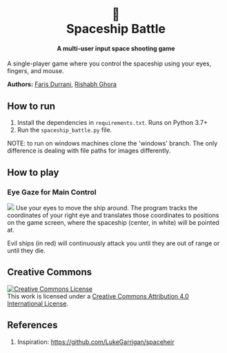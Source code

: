 <h1 align="center">
  <br>
  🚀
  <br>
  Spaceship Battle
  <br>
</h1>

<h4 align="center">A multi-user input space shooting game</h4>

A single-player game where you control the spaceship using your eyes, fingers,
and mouse.<br>

**Authors:** [Faris Durrani](https://github.com/farisdurrani/),
[Rishabh Ghora](https://github.com/RishabhGhora)

## How to run

1. Install the dependencies in `requirements.txt`. Runs on Python 3.7+
2. Run the `spaceship_battle.py` file.

NOTE: to run on windows machines clone the 'windows' branch. The only difference is dealing with file paths for images differently.

## How to play

### Eye Gaze for Main Control

![](readme_assets/play_general.gif)
Use your eyes to move the ship around. The program tracks the coordinates of
your right eye and translates those coordinates to positions on the game screen,
where the spaceship (center, in white) will be pointed at.

Evil ships (in red) will continuously attack you until they are out of range
or until they die.

## Creative Commons

<a rel="license" href="http://creativecommons.org/licenses/by/4.0/"><img alt="Creative Commons License" style="border-width:0" src="https://i.creativecommons.org/l/by/4.0/88x31.png" /></a><br />This work is licensed under a <a rel="license" href="http://creativecommons.org/licenses/by/4.0/">Creative Commons Attribution 4.0 International License</a>.

## References

1. Inspiration: https://github.com/LukeGarrigan/spaceheir
